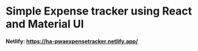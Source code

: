 # Simple Expense tracker using React and Material UI

#### Netlify: https://ha-pwaexpensetracker.netlify.app/
